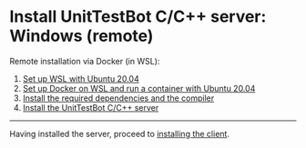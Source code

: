 # Install UnitTestBot C/C++ server: Windows (remote)

Remote installation via Docker (in WSL):
1. [Set up WSL with Ubuntu 20.04](install-wsl)
2. [Set up Docker on WSL and run a container with Ubuntu 20.04](set-up-docker-os)
3. [Install the required dependencies and the compiler](install-dependencies-gcc9)
4. [Install the UnitTestBot C/C++ server](install-server-on-ubuntu)

***
Having installed the server, proceed to [installing the client](install_client).
